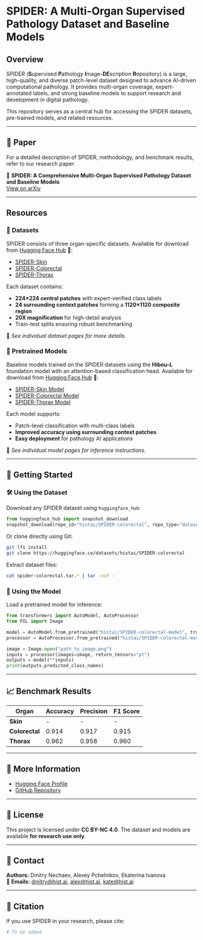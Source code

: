 # SPIDER: A Multi-Organ Supervised Pathology Dataset and Baseline Models

## Overview
SPIDER (**S**upervised **P**athology **I**mage-**DE**scription **R**epository) is a large, high-quality, and diverse patch-level dataset designed to advance AI-driven computational pathology. It provides multi-organ coverage, expert-annotated labels, and strong baseline models to support research and development in digital pathology.

This repository serves as a central hub for accessing the SPIDER datasets, pre-trained models, and related resources.

---

## 📄 Paper
For a detailed description of SPIDER, methodology, and benchmark results, refer to our research paper:

📄 **SPIDER: A Comprehensive Multi-Organ Supervised Pathology Dataset and Baseline Models**  
[View on arXiv](https://arxiv.org/)

---

## Resources

### 📂 Datasets
SPIDER consists of three organ-specific datasets. Available for download from [Hugging Face Hub](https://huggingface.co/histai) 🤗:
- [SPIDER-Skin](https://huggingface.co/datasets/histai/SPIDER-skin)
- [SPIDER-Colorectal](https://huggingface.co/datasets/histai/SPIDER-colorectal)
- [SPIDER-Thorax](https://huggingface.co/datasets/histai/SPIDER-thorax)

Each dataset contains:
- **224×224 central patches** with expert-verified class labels
- **24 surrounding context patches** forming a **1120×1120 composite region**
- **20X magnification** for high-detail analysis
- Train-test splits ensuring robust benchmarking

📌 *See individual dataset pages for more details.*

### 🤖 Pretrained Models
Baseline models trained on the SPIDER datasets using the **Hibou-L** foundation model with an attention-based classification head. Available for download from [Hugging Face Hub](https://huggingface.co/histai) 🤗:
- [SPIDER-Skin Model](https://huggingface.co/histai/SPIDER-skin-model)
- [SPIDER-Colorectal Model](https://huggingface.co/histai/SPIDER-colorectal-model)
- [SPIDER-Thorax Model](https://huggingface.co/histai/SPIDER-thorax-model)

Each model supports:
- Patch-level classification with multi-class labels
- **Improved accuracy using surrounding context patches**
- **Easy deployment** for pathology AI applications

📌 *See individual model pages for inference instructions.*

---

## 🔧 Getting Started
### 🛠 Using the Dataset
Download any SPIDER dataset using `huggingface_hub`:
```python
from huggingface_hub import snapshot_download
snapshot_download(repo_id="histai/SPIDER-colorectal", repo_type="dataset", local_dir="./spider_colorectal")
```
Or clone directly using Git:
```bash
git lfs install
git clone https://huggingface.co/datasets/histai/SPIDER-colorectal
```
Extract dataset files:
```bash
cat spider-colorectal.tar.* | tar -xvf -
```

### 🤖 Using the Model
Load a pretrained model for inference:
```python
from transformers import AutoModel, AutoProcessor
from PIL import Image

model = AutoModel.from_pretrained("histai/SPIDER-colorectal-model", trust_remote_code=True)
processor = AutoProcessor.from_pretrained("histai/SPIDER-colorectal-model", trust_remote_code=True)

image = Image.open("path_to_image.png")
inputs = processor(images=image, return_tensors="pt")
outputs = model(**inputs)
print(outputs.predicted_class_names)
```

---

## 📈 Benchmark Results
| Organ        | Accuracy | Precision | F1 Score |
|-------------|----------|------------|----------|
| **Skin**      | -        | -          | -        |
| **Colorectal** | 0.914    | 0.917      | 0.915    |
| **Thorax**    | 0.962    | 0.958      | 0.960    |

---

## 🔗 More Information
- [Hugging Face Profile](https://huggingface.co/histai)
- [GitHub Repository](https://github.com/HistAI/SPIDER)

---

## 📜 License
This project is licensed under **CC BY-NC 4.0**. The dataset and models are available **for research use only**.

---

## 📧 Contact
**Authors:** Dmitry Nechaev, Alexey Pchelnikov, Ekaterina Ivanova  
📩 **Emails:** dmitry@hist.ai, alex@hist.ai, kate@hist.ai

---

## 📖 Citation
If you use SPIDER in your research, please cite:
```bibtex
# To be added
```

